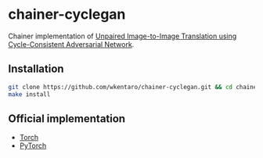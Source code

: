 # chainer-cyclegan

Chainer implementation of [Unpaired Image-to-Image Translation using Cycle-Consistent Adversarial Network](https://arxiv.org/abs/1703.10593).

## Installation

```bash
git clone https://github.com/wkentaro/chainer-cyclegan.git && cd chainer-cyclegan
make install
```


## Official implementation

- [Torch](https://github.com/junyanz/CycleGAN)
- [PyTorch](https://github.com/junyanz/pytorch-CycleGAN-and-pix2pix)
